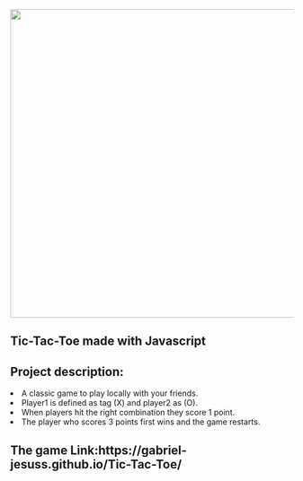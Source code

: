 <div align="center">
<img    src="https://lh3.googleusercontent.com/azrnxDE20O_tzi5DK8NfoXBUFUlj-oJCm5Lvs4QfdYfluOFmAkCmUV9e8ipR6P0NmzucGx4ppnJzQwyrTNOV2Z-mozOjt_WPBB1XDgBRRg" width=550>
</div>

<h2>Tic-Tac-Toe made with Javascript</h2>
<h2>Project description:</h2>
<li>A classic game to play locally with your friends.</li>
<li>Player1 is defined as tag (X) and player2 as (O).</li>
<li>When players hit the right combination they score 1 point.</li>
<li>The player who scores 3 points first wins and the game restarts.</li>

<h2>The game Link:https://gabriel-jesuss.github.io/Tic-Tac-Toe/</h2>
